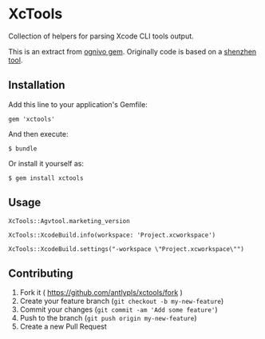# XcTools

Collection of helpers for parsing Xcode CLI tools output.

This is an extract from [ognivo gem](https://github.com/antlypls/ognivo).
Originally code is based on a [shenzhen tool](https://github.com/nomad/shenzhen).

## Installation

Add this line to your application's Gemfile:

    gem 'xctools'

And then execute:

    $ bundle

Or install it yourself as:

    $ gem install xctools

## Usage

    XcTools::Agvtool.marketing_version

    XcTools::XcodeBuild.info(workspace: 'Project.xcworkspace')

    XcTools::XcodeBuild.settings("-workspace \"Project.xcworkspace\"")

## Contributing

1. Fork it ( https://github.com/antlypls/xctools/fork )
2. Create your feature branch (`git checkout -b my-new-feature`)
3. Commit your changes (`git commit -am 'Add some feature'`)
4. Push to the branch (`git push origin my-new-feature`)
5. Create a new Pull Request

